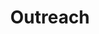 ---
title: "Outreach"
category: "Outreach"
description: "Outreach’s main goal is to spread the good news of Jesus Christ to all people groups, especially those in the collegiate setting. “Therefore go and make disciples of all nations, baptizing them in the name of the Father and of the Son and of the Holy Spirit” (Matthew 28:19)"
photo: "../images/andre.jpg"
---